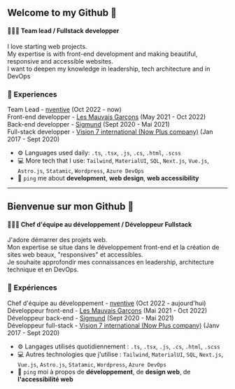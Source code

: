 ## Welcome to my Github 👋

#### 👨🏼‍💻 Team lead / Fullstack developper

I love starting web projects.<br>
My expertise is with front-end development and making beautiful, responsive and accessible websites.<br>
I want to deepen my knowledge in leadership, tech architecture and in DevOps

### 🏢 Experiences
Team Lead - [nventive](https://nventive.com/en/) (Oct 2022 - now)<br>
Front-end developper - [Les Mauvais Garçons](https://lesmauvaisgarcons.ca/) (May 2021 - Oct 2022)<br>
Back-end developper - [Sigmund](https://www.sigmund.ca/) (Sept 2020 - Mai 2021)<br>
Full-stack developper - [Vision 7 international (Now Plus company)](https://pluscompany.com/en) (Jan 2017 - Sept 2020)<br>

- ⚙️ Languages used daily: `.ts`, `.tsx`, `.js`, `.cs`, `.html`, `.scss`
- 💻 More tech that I use: `Tailwind`, `MaterialUI`, `SQL`,  `Next.js`, `Vue.js`, `Astro.js`, `Statamic`, `Wordpress`, `Azure DevOps`
- 💬 `ping` me about **development**, **web design**, **web accessibility**

-------------------------------------------------------------------------------------------------------------------------------------

## Bienvenue sur mon Github 👋

#### 👨🏼‍💻 Chef d'équipe au développement / Développeur Fullstack

J'adore démarrer des projets web.<br>
Mon expertise se situe dans le développement front-end et la création de sites web beaux, "responsives" et accessibles.<br>
Je souhaite approfondir mes connaissances en leadership, architecture technique et en DevOps.

### 🏢 Expériences
Chef d'équipe au développement - [nventive](https://nventive.com/fr/) (Oct 2022 - aujourd'hui)<br>
Développeur front-end - [Les Mauvais Garçons](https://lesmauvaisgarcons.ca/) (Mai 2021 - Oct 2022)<br>
Développeur back-end - [Sigmund](https://www.sigmund.ca/) (Sept 2020 - Mai 2021)<br>
Développeur full-stack - [Vision 7 international (Now Plus company)](https://pluscompany.com/fr) (Janv 2017 - Sept 2020)<br>

- ⚙️ Langages utilisés quotidiennement : `.ts`, `.tsx`, `.js`, `.cs`, `.html`, `.scss`
- 💻 Autres technologies que j'utilise : `Tailwind`, `MaterialUI`, `SQL`,  `Next.js`, `Vue.js`, `Astro.js`, `Statamic`, `Wordpress`, `Azure DevOps`
- 💬 `ping` moi à propos de **développement**, de **design web**, de **l'accessibilité web**

